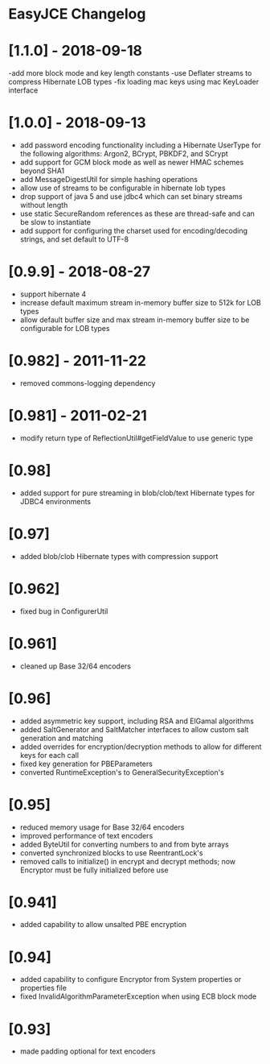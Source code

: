 # EasyJCE Changelog

# [1.1.0] - 2018-09-18
-add more block mode and key length constants
-use Deflater streams to compress Hibernate LOB types
-fix loading mac keys using mac KeyLoader interface

# [1.0.0] - 2018-09-13
- add password encoding functionality including a Hibernate UserType for the following algorithms: Argon2, BCrypt, PBKDF2, and SCrypt
- add support for GCM block mode as well as newer HMAC schemes beyond SHA1
- add MessageDigestUtil for simple hashing operations
- allow use of streams to be configurable in hibernate lob types
- drop support of java 5 and use jdbc4 which can set binary streams without length
- use static SecureRandom references as these are thread-safe and can be slow to instantiate
- add support for configuring the charset used for encoding/decoding strings, and set default to UTF-8
# [0.9.9] - 2018-08-27
- support hibernate 4
- increase default maximum stream in-memory buffer size to 512k for LOB types
- allow default buffer size and max stream in-memory buffer size to be configurable for LOB types
# [0.982] - 2011-11-22
- removed commons-logging dependency
# [0.981] - 2011-02-21
- modify return type of ReflectionUtil#getFieldValue to use generic type
# [0.98]
- added support for pure streaming in blob/clob/text Hibernate types for JDBC4
	environments
# [0.97]
- added blob/clob Hibernate types with compression support
# [0.962]
- fixed bug in ConfigurerUtil
# [0.961]
- cleaned up Base 32/64 encoders
# [0.96]
- added asymmetric key support, including RSA and ElGamal algorithms
- added SaltGenerator and SaltMatcher interfaces to allow custom salt 
	generation and matching
- added overrides for encryption/decryption methods to allow for 
	different keys for each call
- fixed key generation for PBEParameters
- converted RuntimeException's to GeneralSecurityException's

# [0.95]
- reduced memory usage for Base 32/64 encoders
- improved performance of text encoders
- added ByteUtil for converting numbers to and from byte arrays
- converted synchronized blocks to use ReentrantLock's
- removed calls to initialize() in encrypt and decrypt methods; now 
	Encryptor must be fully initialized before use

# [0.941]
- added capability to allow unsalted PBE encryption

# [0.94]
- added capability to configure Encryptor from System properties or 
	properties file
- fixed InvalidAlgorithmParameterException when using ECB block mode

# [0.93]
- made padding optional for text encoders
